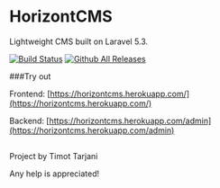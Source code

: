 # HorizontCMS

Lightweight CMS built on Laravel 5.3.

[![Build Status](https://travis-ci.org/ttimot24/HorizontCMS.svg?branch=master)](https://travis-ci.org/ttimot24/HorizontCMS)
[![Github All Releases](https://img.shields.io/github/downloads/ttimot24/horizontcms/total.svg)]()


###Try out

Frontend: [https://horizontcms.herokuapp.com/](https://horizontcms.herokuapp.com/)

Backend: [https://horizontcms.herokuapp.com/admin](https://horizontcms.herokuapp.com/admin)

##

Project by Timot Tarjani

Any help is appreciated!
